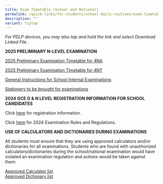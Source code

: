 ```yaml
---
title: Exam Timetable (School and National)
permalink: /quick-links/for-students/school-daily-routines/exam-timetable-school-national/
description: ""
variant: tiptap
---
```

<p><em>For PDLP devices, you may also tap and hold the link and select Download Linked File .</em>
</p>
<p><strong>2025 PRELIMINARY N-LEVEL EXAMINATION</strong>
</p>
<p><a href="/files/2025__N_Prelim_Timetable__4NA_Final_28_Apr.pdf" rel="noopener nofollow" target="_blank">2025 Preliminary Examination Timetable for 4NA</a>
</p>
<p><a href="/files/2025_N_Prelim_Timetable_4NT_Final_14_May.pdf" rel="noopener nofollow" target="_blank">2025 Preliminary Examination Timetable for 4NT</a>
</p>
<p><a href="/files/GENERAL_INSTRUCTIONS_FOR_SCHOOL_INTERNAL_EXAMINATIONS.pdf" rel="noopener nofollow" target="_blank">General Instructions for School Internal Examinations</a>
</p>
<p><a href="/files/Stationery_to_be_brought_for_examinations.pdf" rel="noopener nofollow" target="_blank">Stationery to be brought for examinations</a>
</p>
<p><strong>2024 GCE O &amp; N LEVEL REGISTRATION INFORMATION FOR SCHOOL CANDIDATES</strong>
</p>
<p>Click <a href="https://www.seab.gov.sg/docs/default-source/schooregistrationinformation/2024-gce-n(t)-n(a)-o-level-registration-information-for-school-candidates-(dd-29-feb-24).pdf?sfvrsn=edc2764c_2" rel="noopener noreferrer nofollow" target="_blank">here</a> for
registration information.</p>
<p>Click <a href="https://www.seab.gov.sg/docs/default-source/exam-rules-and-regulations/2024-gce-no-exams-rules_regulations_finalf7bad7fd-27ad-4b48-a1e8-b91f3e4bb81f.pdf" rel="noopener noreferrer nofollow" target="_blank">here</a> for
2024 Examination Rules and Regulations.</p>
<p><strong>USE OF CALCULATORS AND DICTIONARIES DURING EXAMINATIONS</strong>
</p>
<p>All students must ensure that they are using approved calculators and/or
dictionaries for all examinations. Students who are found with unauthorized
calculators/dictionaries during the school/national examination would have
violated an examination regulation and actions would be taken against them.</p>
<p><a href="https://www.seab.gov.sg/docs/default-source/documents/guidelines_calculators.pdf" rel="noopener noreferrer nofollow" target="_blank">Approved Calculator list</a>
<br><a href="https://www.seab.gov.sg/docs/default-source/documents/list_of_dictionaries_for_examination.pdf" rel="noopener noreferrer nofollow" target="_blank">Approved Dictionary list</a>
</p>